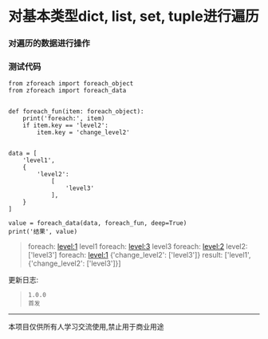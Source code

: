 # 对基本类型dict, list, set, tuple进行遍历

### 对遍历的数据进行操作

### 测试代码
```
from zforeach import foreach_object
from zforeach import foreach_data


def foreach_fun(item: foreach_object):
    print('foreach:', item)
    if item.key == 'level2':
        item.key = 'change_level2'


data = [
    'level1',
    {
        'level2':
            [
                'level3'
            ],
    }
]

value = foreach_data(data, foreach_fun, deep=True)
print('结果', value)
```

> foreach: <level:1> level1
> foreach: <level:3> level3
> foreach: <level:2> level2: ['level3']
> foreach: <level:1> {'change_level2': ['level3']}
> result: ['level1', {'change_level2': ['level3']}]


更新日志:
>     1.0.0
>     首发

- - -
本项目仅供所有人学习交流使用,禁止用于商业用途
